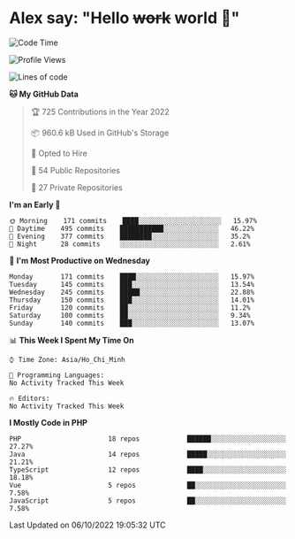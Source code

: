 # Alex say: "Hello ~~work~~ world 🐾"

<!--START_SECTION:waka-->
![Code Time](http://img.shields.io/badge/Code%20Time-838%20hrs%2047%20mins-blue)

![Profile Views](http://img.shields.io/badge/Profile%20Views-3-blue)

![Lines of code](https://img.shields.io/badge/From%20Hello%20World%20I%27ve%20Written-1%20Million%20lines%20of%20code-blue)

**🐱 My GitHub Data** 

> 🏆 725 Contributions in the Year 2022
 > 
> 📦 960.6 kB Used in GitHub's Storage 
 > 
> 💼 Opted to Hire
 > 
> 📜 54 Public Repositories 
 > 
> 🔑 27 Private Repositories  
 > 
**I'm an Early 🐤** 

```text
🌞 Morning    171 commits    ████░░░░░░░░░░░░░░░░░░░░░   15.97% 
🌆 Daytime    495 commits    ███████████░░░░░░░░░░░░░░   46.22% 
🌃 Evening    377 commits    ████████░░░░░░░░░░░░░░░░░   35.2% 
🌙 Night      28 commits     ░░░░░░░░░░░░░░░░░░░░░░░░░   2.61%

```
📅 **I'm Most Productive on Wednesday** 

```text
Monday       171 commits    ████░░░░░░░░░░░░░░░░░░░░░   15.97% 
Tuesday      145 commits    ███░░░░░░░░░░░░░░░░░░░░░░   13.54% 
Wednesday    245 commits    █████░░░░░░░░░░░░░░░░░░░░   22.88% 
Thursday     150 commits    ███░░░░░░░░░░░░░░░░░░░░░░   14.01% 
Friday       120 commits    ██░░░░░░░░░░░░░░░░░░░░░░░   11.2% 
Saturday     100 commits    ██░░░░░░░░░░░░░░░░░░░░░░░   9.34% 
Sunday       140 commits    ███░░░░░░░░░░░░░░░░░░░░░░   13.07%

```


📊 **This Week I Spent My Time On** 

```text
⌚︎ Time Zone: Asia/Ho_Chi_Minh

💬 Programming Languages: 
No Activity Tracked This Week

🔥 Editors: 
No Activity Tracked This Week

```

**I Mostly Code in PHP** 

```text
PHP                      18 repos            ██████░░░░░░░░░░░░░░░░░░░   27.27% 
Java                     14 repos            █████░░░░░░░░░░░░░░░░░░░░   21.21% 
TypeScript               12 repos            ████░░░░░░░░░░░░░░░░░░░░░   18.18% 
Vue                      5 repos             ██░░░░░░░░░░░░░░░░░░░░░░░   7.58% 
JavaScript               5 repos             ██░░░░░░░░░░░░░░░░░░░░░░░   7.58%

```



 Last Updated on 06/10/2022 19:05:32 UTC
<!--END_SECTION:waka-->
